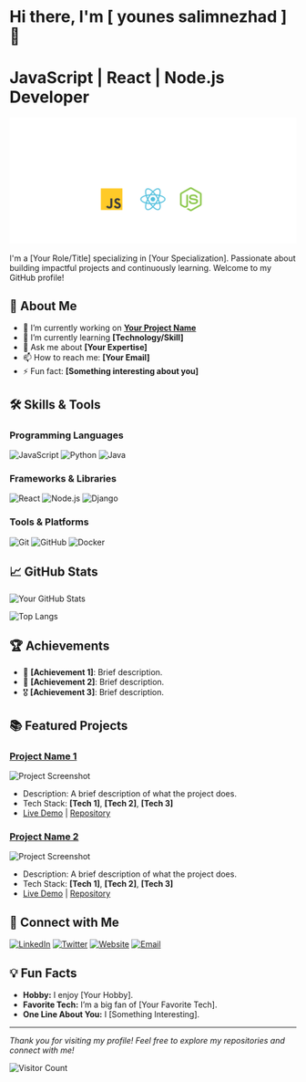 # Hi there, I'm [ younes salimnezhad ] 👋


<p align="center">
  <h1> JavaScript | React | Node.js Developer </h1>
<img src="src/all.svg"/>
</p>

I'm a [Your Role/Title] specializing in [Your Specialization]. Passionate about building impactful projects and continuously learning. Welcome to my GitHub profile!

## 🚀 About Me

- 🔭 I’m currently working on **[Your Project Name](link-to-project)**
- 🌱 I’m currently learning **[Technology/Skill]**
- 💬 Ask me about **[Your Expertise]**
- 📫 How to reach me: **[Your Email]**
- ⚡ Fun fact: **[Something interesting about you]**

## 🛠️ Skills & Tools

### Programming Languages
![JavaScript](https://img.shields.io/badge/-JavaScript-F7DF1E?logo=javascript&logoColor=black&style=flat)
![Python](https://img.shields.io/badge/-Python-3776AB?logo=python&logoColor=white&style=flat)
![Java](https://img.shields.io/badge/-Java-007396?logo=java&logoColor=white&style=flat)

### Frameworks & Libraries
![React](https://img.shields.io/badge/-React-61DAFB?logo=react&logoColor=black&style=flat)
![Node.js](https://img.shields.io/badge/-Node.js-339933?logo=node.js&logoColor=white&style=flat)
![Django](https://img.shields.io/badge/-Django-092E20?logo=django&logoColor=white&style=flat)

### Tools & Platforms
![Git](https://img.shields.io/badge/-Git-F05032?logo=git&logoColor=white&style=flat)
![GitHub](https://img.shields.io/badge/-GitHub-181717?logo=github&logoColor=white&style=flat)
![Docker](https://img.shields.io/badge/-Docker-2496ED?logo=docker&logoColor=white&style=flat)

## 📈 GitHub Stats

![Your GitHub Stats](https://github-readme-stats.vercel.app/api?username=yourusername&show_icons=true&theme=radical)

![Top Langs](https://github-readme-stats.vercel.app/api/top-langs/?username=yourusername&layout=compact&theme=radical)

## 🏆 Achievements

- 🥇 **[Achievement 1]**: Brief description.
- 🏅 **[Achievement 2]**: Brief description.
- 🎖 **[Achievement 3]**: Brief description.

## 📚 Featured Projects

### [Project Name 1](link-to-project)
![Project Screenshot](https://via.placeholder.com/400x200) <!-- Replace with project screenshot -->
- Description: A brief description of what the project does.
- Tech Stack: **[Tech 1]**, **[Tech 2]**, **[Tech 3]**
- [Live Demo](link-to-demo) | [Repository](link-to-repository)

### [Project Name 2](link-to-project)
![Project Screenshot](https://via.placeholder.com/400x200) <!-- Replace with project screenshot -->
- Description: A brief description of what the project does.
- Tech Stack: **[Tech 1]**, **[Tech 2]**, **[Tech 3]**
- [Live Demo](link-to-demo) | [Repository](link-to-repository)

## 🤝 Connect with Me

[![LinkedIn](https://img.shields.io/badge/-LinkedIn-0077B5?logo=linkedin&logoColor=white&style=flat)](https://linkedin.com/in/yourprofile)
[![Twitter](https://img.shields.io/badge/-Twitter-1DA1F2?logo=twitter&logoColor=white&style=flat)](https://twitter.com/yourprofile)
[![Website](https://img.shields.io/badge/-Website-FF7139?logo=firefox&logoColor=white&style=flat)](https://yourwebsite.com)
[![Email](https://img.shields.io/badge/-Email-EA4335?logo=gmail&logoColor=white&style=flat)](mailto:youremail@example.com)

## 💡 Fun Facts

- **Hobby:** I enjoy [Your Hobby].
- **Favorite Tech:** I’m a big fan of [Your Favorite Tech].
- **One Line About You:** I [Something Interesting].

---

*Thank you for visiting my profile! Feel free to explore my repositories and connect with me!*

![Visitor Count](https://komarev.com/ghpvc/?username=yourusername&color=blue&style=flat)
